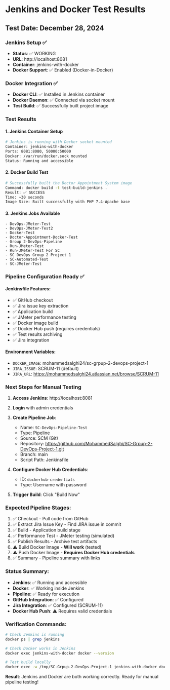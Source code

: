 # Jenkins and Docker Test Results

## Test Date: December 28, 2024

### Jenkins Setup ✅
- **Status**: ✅ WORKING
- **URL**: http://localhost:8081
- **Container**: jenkins-with-docker
- **Docker Support**: ✅ Enabled (Docker-in-Docker)

### Docker Integration ✅
- **Docker CLI**: ✅ Installed in Jenkins container
- **Docker Daemon**: ✅ Connected via socket mount
- **Test Build**: ✅ Successfully built project image

### Test Results

#### 1. Jenkins Container Setup
```bash
# Jenkins is running with Docker socket mounted
Container: jenkins-with-docker
Ports: 8081:8080, 50000:50000
Docker: /var/run/docker.sock mounted
Status: Running and accessible
```

#### 2. Docker Build Test
```bash
# Successfully built the Doctor Appointment System image
Command: docker build -t test-build-jenkins .
Result: ✅ SUCCESS
Time: ~30 seconds
Image Size: Built successfully with PHP 7.4-Apache base
```

#### 3. Jenkins Jobs Available
```
- DevOps-JMeter-Test
- DevOps-JMeter-Test2
- Docker-Test
- Doctor-Appointment-Docker-Test
- Group 2-DevOps-Pipeline
- Run-JMeter-Test
- Run-JMeter-Test For SC
- SC DevOps Group 2 Project 1
- SC-Automated-Test
- SC-JMeter-Test
```

### Pipeline Configuration Ready ✅

#### Jenkinsfile Features:
- ✅ GitHub checkout
- ✅ Jira issue key extraction
- ✅ Application build
- ✅ JMeter performance testing
- ✅ Docker image build
- ✅ Docker Hub push (requires credentials)
- ✅ Test results archiving
- ✅ Jira integration

#### Environment Variables:
- `DOCKER_IMAGE`: mohammedsalghi24/sc-grpup-2-devops-project-1
- `JIRA_ISSUE`: SCRUM-11 (default)
- `JIRA_URL`: https://mohammedsalghi24.atlassian.net/browse/SCRUM-11

### Next Steps for Manual Testing

1. **Access Jenkins**: http://localhost:8081
2. **Login** with admin credentials
3. **Create Pipeline Job**:
   - Name: `SC-DevOps-Pipeline-Test`
   - Type: Pipeline
   - Source: SCM (Git)
   - Repository: https://github.com/MohammedSalghi/SC-Grpup-2-DevOps-Project-1.git
   - Branch: main
   - Script Path: Jenkinsfile

4. **Configure Docker Hub Credentials**:
   - ID: `dockerhub-credentials`
   - Type: Username with password

5. **Trigger Build**: Click "Build Now"

### Expected Pipeline Stages:
1. ✅ Checkout - Pull code from GitHub
2. ✅ Extract Jira Issue Key - Find JIRA issue in commit
3. ✅ Build - Application build stage
4. ✅ Performance Test - JMeter testing (simulated)
5. ✅ Publish Results - Archive test artifacts
6. ⚠️ Build Docker Image - **Will work** (tested)
7. ⚠️ Push Docker Image - **Requires Docker Hub credentials**
8. ✅ Summary - Pipeline summary with links

### Status Summary:
- **Jenkins**: ✅ Running and accessible
- **Docker**: ✅ Working inside Jenkins
- **Pipeline**: ✅ Ready for execution
- **GitHub Integration**: ✅ Configured
- **Jira Integration**: ✅ Configured (SCRUM-11)
- **Docker Hub Push**: ⚠️ Requires valid credentials

### Verification Commands:
```bash
# Check Jenkins is running
docker ps | grep jenkins

# Check Docker works in Jenkins
docker exec jenkins-with-docker docker --version

# Test build locally
docker exec -w /tmp/SC-Grpup-2-DevOps-Project-1 jenkins-with-docker docker build -t test .
```

**Result**: Jenkins and Docker are both working correctly. Ready for manual pipeline testing!
